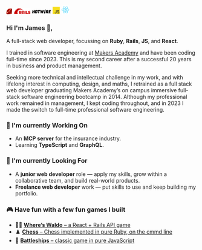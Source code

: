 
<img src="./assets/images/ruby.svg" width="15" alt="Ruby logo"/> <img src="./assets/images/rails.svg" width="45" alt="Rails logo"/> <img src="./assets/images/hotwire-light.svg" width="50" alt="Hotwire logo"/> <img src="./assets/images/javascript.svg" width="20" alt="JS logo"/> <img src="./assets/images/react.svg" width="20" alt="React logo"/>

### Hi I'm James 👋,

A full-stack web developer, focussing on **Ruby**, **Rails**, **JS**, and **React**</sup>.

I trained in software engineering at [Makers Academy](https://makers.tech/software-engineering-bootcamp) and have been coding full-time since 2023. This is my second career after a successful 20 years in business and product management.

Seeking more technical and intellectual challenge in my work, and with lifelong interest in computing, design, and maths, I retrained as a full stack web developer graduating Makers Academy’s on campus immersive full-stack software engineering bootcamp in 2014. Although my professional work remained in management, I kept coding throughout, and in 2023 I made the switch to full-time professional software engineering.

### 🧠 I'm currently Working On

- An **MCP server** for the insurance industry.
- Learning **TypeScript** and **GraphQL**.

### 👀 I'm currently Looking For

- A **junior web developer** role — apply my skills, grow within a collaborative team, and build real-world products.
- **Freelance web developer** work — put skills to use and keep building my portfolio.

### 🎮 Have fun with a few fun games I built
- 🕵️‍♂️ [**Where’s Waldo** – a React + Rails API game](https://www.waldo.bibble.com)
- ♟️ [**Chess** – Chess implemented in pure Ruby, on the cmmd line](https://replit.com/@jbk1/Chess)
- 🚢 [**Battleships** – classic game in pure JavaScript](https://www.battleshiips.bibble.com)
